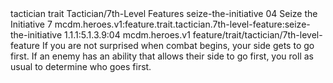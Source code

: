 <ability>
  <metadata>
    <class>tactician</class>
    <feature_type>trait</feature_type>
    <file_dpath>Tactician/7th-Level Features</file_dpath>
    <item_id>seize-the-initiative</item_id>
    <item_index>04</item_index>
    <item_name>Seize the Initiative</item_name>
    <level>7</level>
    <scc>mcdm.heroes.v1:feature.trait.tactician.7th-level-feature:seize-the-initiative</scc>
    <scdc>1.1.1:5.1.3.9:04</scdc>
    <source>mcdm.heroes.v1</source>
    <type>feature/trait/tactician/7th-level-feature</type>
  </metadata>
  <effects>
    <effect type="mundane">If you are not surprised when combat begins, your side gets to go first. If an enemy has an ability that allows their side to go first, you roll as usual to determine who goes first.</effect>
  </effects>
</ability>
